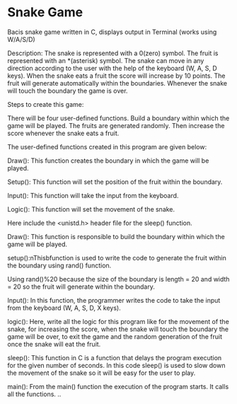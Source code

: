 # Snake Game
Bacis snake game written in C, displays output in Terminal (works using W/A/S/D)

Description: 
The snake is represented with a 0(zero) symbol.
The fruit is represented with an *(asterisk) symbol.
The snake can move in any direction according to the user with the help of the keyboard (W, A, S, D keys).
When the snake eats a fruit the score will increase by 10 points.
The fruit will generate automatically within the boundaries.
Whenever the snake will touch the boundary the game is over.

Steps to create this game:

There will be four user-defined functions.
Build a boundary within which the game will be played.
The fruits are generated randomly.
Then increase the score whenever the snake eats a fruit.

The user-defined functions created in this program are given below:

Draw(): This function creates the boundary in which the game will be played.

Setup(): This function will set the position of the fruit within the boundary.

Input(): This function will take the input from the keyboard.

Logic(): This function will set the movement of the snake.


Here include the <unistd.h> header file for the sleep() function. 


Draw(): This function is responsible to build the boundary within which the game will be played.

setup():nThisbfunction is used to write the code to generate the fruit within the boundary using rand() function.

Using rand()%20 because the size of the boundary is length = 20 and width = 20 so the fruit will generate within the boundary.

Input(): In this function, the programmer writes the code to take the input from the keyboard (W, A, S, D, X keys).

logic(): Here, write all the logic for this program like for the movement of the snake, for increasing the score, when the snake will touch the boundary the game will be over, to exit the game and the random generation of the fruit once the snake will eat the fruit.

sleep(): This function in C is a function that delays the program execution for the given number of seconds. In this code sleep() is used to slow down the movement of the snake so it will be easy for the user to play.

main(): From the main() function the execution of the program starts. It calls all the functions.
..